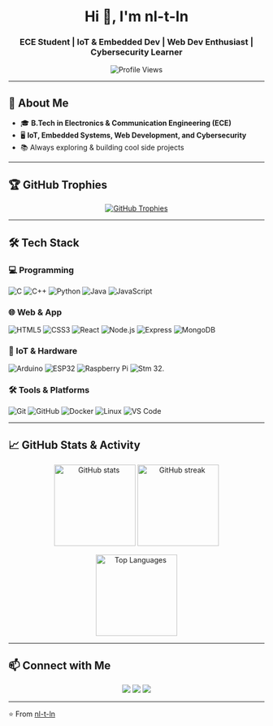 <!-- Profile README for nl-t-ln -->

<h1 align="center">Hi 👋, I'm nl-t-ln</h1>
<h3 align="center">ECE Student | IoT & Embedded Dev | Web Dev Enthusiast | Cybersecurity Learner</h3>

<p align="center">
  <img src="https://komarev.com/ghpvc/?username=nl-t-ln&label=Profile%20views&color=0e75b6&style=flat" alt="Profile Views" />
</p>

---

## 🚀 About Me
- 🎓 **B.Tech in Electronics & Communication Engineering (ECE)**
- 🖥️ **IoT, Embedded Systems, Web Development, and Cybersecurity**
- 📚 Always exploring & building cool side projects

---

## 🏆 GitHub Trophies
<p align="center">
  <a href="https://github.com/ryo-ma/github-profile-trophy">
    <img src="https://github-profile-trophy.vercel.app/?username=nl-t-ln&theme=tokyonight&margin-w=10&margin-h=10&row=2&column=3" alt="GitHub Trophies"/>
  </a>
</p>

---

## 🛠️ Tech Stack

### 💻 Programming
![C](https://img.shields.io/badge/C-A8B9CC?style=for-the-badge&logo=c&logoColor=black)
![C++](https://img.shields.io/badge/C++-00599C?style=for-the-badge&logo=cplusplus&logoColor=white)
![Python](https://img.shields.io/badge/Python-3776AB?style=for-the-badge&logo=python&logoColor=white)
![Java](https://img.shields.io/badge/Java-007396?style=for-the-badge&logo=java&logoColor=white)
![JavaScript](https://img.shields.io/badge/JavaScript-F7E017?style=for-the-badge&logo=javascript&logoColor=black)

### 🌐 Web & App
![HTML5](https://img.shields.io/badge/HTML5-E34F26?style=for-the-badge&logo=html5&logoColor=white)
![CSS3](https://img.shields.io/badge/CSS3-1572B6?style=for-the-badge&logo=css3&logoColor=white)
![React](https://img.shields.io/badge/React-20232a?style=for-the-badge&logo=react&logoColor=61DAFB)
![Node.js](https://img.shields.io/badge/Node.js-339933?style=for-the-badge&logo=nodedotjs&logoColor=white)
![Express](https://img.shields.io/badge/Express-000000?style=for-the-badge&logo=express&logoColor=white)
![MongoDB](https://img.shields.io/badge/MongoDB-4EA94B?style=for-the-badge&logo=mongodb&logoColor=white)

### 🔌 IoT & Hardware
![Arduino](https://img.shields.io/badge/Arduino-00979D?style=for-the-badge&logo=arduino&logoColor=white)
![ESP32](https://img.shields.io/badge/ESP32-000000?style=for-the-badge&logo=espressif&logoColor=white)
![Raspberry Pi](https://img.shields.io/badge/Raspberry%20Pi-C51A4A?style=for-the-badge&logo=raspberrypi&logoColor=white)
![Stm 32](https://img.shields.io/badge/STM32-03234B?style=for-the-badge&logo=stmicroelectronics&logoColor=white).

### 🛠️ Tools & Platforms
![Git](https://img.shields.io/badge/Git-F05032?style=for-the-badge&logo=git&logoColor=white)
![GitHub](https://img.shields.io/badge/GitHub-181717?style=for-the-badge&logo=github&logoColor=white)
![Docker](https://img.shields.io/badge/Docker-2496ED?style=for-the-badge&logo=docker&logoColor=white)
![Linux](https://img.shields.io/badge/Linux-FCC624?style=for-the-badge&logo=linux&logoColor=black)
![VS Code](https://img.shields.io/badge/VS%20Code-0078d7?style=for-the-badge&logo=visualstudiocode&logoColor=white)

---

## 📈 GitHub Stats & Activity

<p align="center">
  <img src="https://github-readme-stats.vercel.app/api?username=nl-t-ln&show_icons=true&theme=tokyonight" alt="GitHub stats" height="160"/>
  <img src="https://github-readme-streak-stats.herokuapp.com/?user=nl-t-ln&theme=tokyonight" alt="GitHub streak" height="160"/>
</p>

<p align="center">
  <img src="https://github-readme-stats.vercel.app/api/top-langs/?username=nl-t-ln&layout=compact&theme=tokyonight" alt="Top Languages" height="160"/>
</p>


---

## 📫 Connect with Me
<p align="center">
  <a href="https://github.com/nl-t-ln"><img src="https://img.shields.io/badge/GitHub-181717?style=for-the-badge&logo=github&logoColor=white"></a>
  <a href="https://linkedin.com/in/-nitinpandey-"><img src="https://img.shields.io/badge/LinkedIn-0077B5?style=for-the-badge&logo=linkedin&logoColor=white"></a>
  <a href="mailto:nitinpandey11223@gmail.com"><img src="https://img.shields.io/badge/Email-D14836?style=for-the-badge&logo=gmail&logoColor=white"></a>
</p>

---

⭐️ From [nl-t-ln](https://github.com/nl-t-ln)
